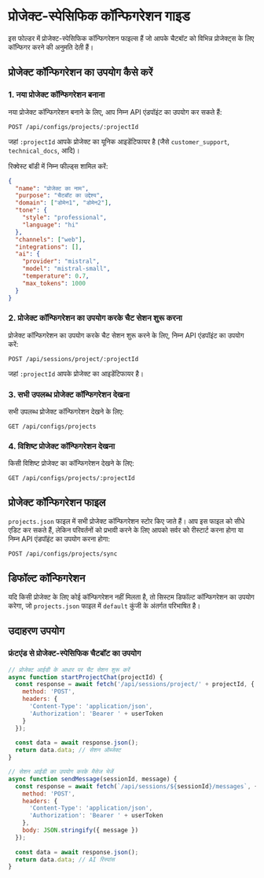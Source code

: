 # प्रोजेक्ट-स्पेसिफिक कॉन्फिगरेशन गाइड

इस फोल्डर में प्रोजेक्ट-स्पेसिफिक कॉन्फिगरेशन फाइल्स हैं जो आपके चैटबॉट को विभिन्न प्रोजेक्ट्स के लिए कॉन्फिगर करने की अनुमति देती हैं।

## प्रोजेक्ट कॉन्फिगरेशन का उपयोग कैसे करें

### 1. नया प्रोजेक्ट कॉन्फिगरेशन बनाना

नया प्रोजेक्ट कॉन्फिगरेशन बनाने के लिए, आप निम्न API एंडपॉइंट का उपयोग कर सकते हैं:

```
POST /api/configs/projects/:projectId
```

जहां `:projectId` आपके प्रोजेक्ट का यूनिक आइडेंटिफायर है (जैसे `customer_support`, `technical_docs`, आदि)।

रिक्वेस्ट बॉडी में निम्न फील्ड्स शामिल करें:

```json
{
  "name": "प्रोजेक्ट का नाम",
  "purpose": "चैटबॉट का उद्देश्य",
  "domain": ["डोमेन1", "डोमेन2"],
  "tone": {
    "style": "professional",
    "language": "hi"
  },
  "channels": ["web"],
  "integrations": [],
  "ai": {
    "provider": "mistral",
    "model": "mistral-small",
    "temperature": 0.7,
    "max_tokens": 1000
  }
}
```

### 2. प्रोजेक्ट कॉन्फिगरेशन का उपयोग करके चैट सेशन शुरू करना

प्रोजेक्ट कॉन्फिगरेशन का उपयोग करके चैट सेशन शुरू करने के लिए, निम्न API एंडपॉइंट का उपयोग करें:

```
POST /api/sessions/project/:projectId
```

जहां `:projectId` आपके प्रोजेक्ट का आइडेंटिफायर है।

### 3. सभी उपलब्ध प्रोजेक्ट कॉन्फिगरेशन देखना

सभी उपलब्ध प्रोजेक्ट कॉन्फिगरेशन देखने के लिए:

```
GET /api/configs/projects
```

### 4. विशिष्ट प्रोजेक्ट कॉन्फिगरेशन देखना

किसी विशिष्ट प्रोजेक्ट का कॉन्फिगरेशन देखने के लिए:

```
GET /api/configs/projects/:projectId
```

## प्रोजेक्ट कॉन्फिगरेशन फाइल

`projects.json` फाइल में सभी प्रोजेक्ट कॉन्फिगरेशन स्टोर किए जाते हैं। आप इस फाइल को सीधे एडिट कर सकते हैं, लेकिन परिवर्तनों को प्रभावी करने के लिए आपको सर्वर को रीस्टार्ट करना होगा या निम्न API एंडपॉइंट का उपयोग करना होगा:

```
POST /api/configs/projects/sync
```

## डिफॉल्ट कॉन्फिगरेशन

यदि किसी प्रोजेक्ट के लिए कोई कॉन्फिगरेशन नहीं मिलता है, तो सिस्टम डिफॉल्ट कॉन्फिगरेशन का उपयोग करेगा, जो `projects.json` फाइल में `default` कुंजी के अंतर्गत परिभाषित है।

## उदाहरण उपयोग

### फ्रंटएंड से प्रोजेक्ट-स्पेसिफिक चैटबॉट का उपयोग

```javascript
// प्रोजेक्ट आईडी के आधार पर चैट सेशन शुरू करें
async function startProjectChat(projectId) {
  const response = await fetch('/api/sessions/project/' + projectId, {
    method: 'POST',
    headers: {
      'Content-Type': 'application/json',
      'Authorization': 'Bearer ' + userToken
    }
  });
  
  const data = await response.json();
  return data.data; // सेशन ऑब्जेक्ट
}

// सेशन आईडी का उपयोग करके मैसेज भेजें
async function sendMessage(sessionId, message) {
  const response = await fetch(`/api/sessions/${sessionId}/messages`, {
    method: 'POST',
    headers: {
      'Content-Type': 'application/json',
      'Authorization': 'Bearer ' + userToken
    },
    body: JSON.stringify({ message })
  });
  
  const data = await response.json();
  return data.data; // AI रिस्पांस
}
```